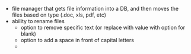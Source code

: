- file manager that gets file information into a DB, and then moves the files based on type (.doc, xls, pdf, etc)
- ability to rename files
	- option to remove specific text (or replace with value with option for blank)
	- option to add a space in front of capital letters
	- 
